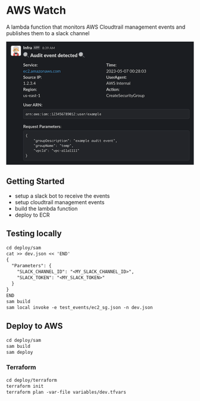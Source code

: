 # AWS Watch

A lambda function that monitors AWS Cloudtrail management events and publishes them to a slack channel

<p align="center">
  <img src="./docs/assets/example_cloudtrail.png" alt="Example Cloudtrail message" />
</p>

## Getting Started
- setup a slack bot to receive the events
- setup cloudtrail management events
- build the lambda function
- deploy to ECR

## Testing locally
```
cd deploy/sam
cat >> dev.json << 'END'
{
  "Parameters": {
    "SLACK_CHANNEL_ID": "<MY_SLACK_CHANNEL_ID>",
    "SLACK_TOKEN": "<MY_SLACK_TOKEN>"
  }
}
END
sam build 
sam local invoke -e test_events/ec2_sg.json -n dev.json
```

## Deploy to AWS
```
cd deploy/sam
sam build
sam deploy
```

### Terraform
```
cd deploy/terraform
terraform init
terraform plan -var-file variables/dev.tfvars 
```
